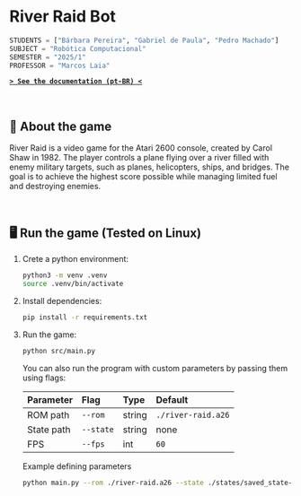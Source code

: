 # River Raid Bot

```python
STUDENTS = ["Bárbara Pereira", "Gabriel de Paula", "Pedro Machado"]
SUBJECT = "Robótica Computacional"
SEMESTER = "2025/1"
PROFESSOR = "Marcos Laia"
```

[**`> See the documentation (pt-BR) <`**](./docs/documentation-ptbr.pdf)

&nbsp;

## 👾 About the game

River Raid is a video game for the Atari 2600 console, created by Carol Shaw in 1982. The player controls a plane flying over a river filled with enemy military targets, such as planes, helicopters, ships, and bridges. The goal is to achieve the highest score possible while managing limited fuel and destroying enemies.

&nbsp;

## 🖥️ Run the game (Tested on Linux)

1) Crete a python environment:

    ```bash
    python3 -m venv .venv
    source .venv/bin/activate
    ```

2) Install dependencies:

    ```bash
    pip install -r requirements.txt
    ```

3) Run the game:

    ```bash
    python src/main.py
    ```

    You can also run the program with custom parameters by passing them using flags:

    |Parameter|Flag|Type|Default|
    |:-|:-|:-|:-|
    |ROM path|`--rom`|string|`./river-raid.a26`|
    |State path|`--state`|string|none|
    |FPS|`--fps`|int|`60`|

    Example defining parameters

    ```bash
    python main.py --rom ./river-raid.a26 --state ./states/saved_state-3.bin --fps 30
    ```

